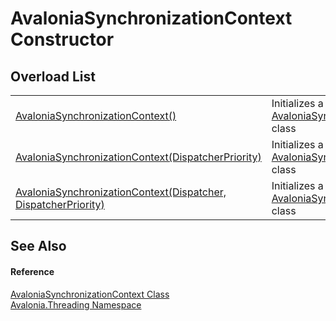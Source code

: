 # AvaloniaSynchronizationContext Constructor


## Overload List
<table>
<tr>
<td><a href="M_Avalonia_Threading_AvaloniaSynchronizationContext__ctor">AvaloniaSynchronizationContext()</a></td>
<td>Initializes a new instance of the <a href="T_Avalonia_Threading_AvaloniaSynchronizationContext">AvaloniaSynchronizationContext</a> class</td>
</tr>
<tr>
<td><a href="M_Avalonia_Threading_AvaloniaSynchronizationContext__ctor_2">AvaloniaSynchronizationContext(DispatcherPriority)</a></td>
<td>Initializes a new instance of the <a href="T_Avalonia_Threading_AvaloniaSynchronizationContext">AvaloniaSynchronizationContext</a> class</td>
</tr>
<tr>
<td><a href="M_Avalonia_Threading_AvaloniaSynchronizationContext__ctor_1">AvaloniaSynchronizationContext(Dispatcher, DispatcherPriority)</a></td>
<td>Initializes a new instance of the <a href="T_Avalonia_Threading_AvaloniaSynchronizationContext">AvaloniaSynchronizationContext</a> class</td>
</tr>
</table>

## See Also


#### Reference
<a href="T_Avalonia_Threading_AvaloniaSynchronizationContext">AvaloniaSynchronizationContext Class</a>  
<a href="N_Avalonia_Threading">Avalonia.Threading Namespace</a>  
